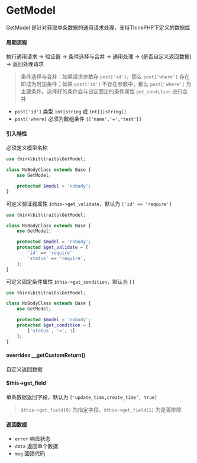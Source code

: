 # GetModel

GetModel 是针对获取单条数据的通用请求处理，支持ThinkPHP下定义的数据库

#### 周期流程

执行通用请求 -> 验证器 -> 条件选择与合并 -> 通用处理 -> (是否自定义返回数据) -> 返回处理请求

> 条件选择与合并：如果请求参数存 `post['id']`，那么 `post['where']` 存在即成为附加条件；如果 `post['id']` 不存在参数中，那么 `post['where']` 为主要条件。选择好的条件会与设定固定的条件属性 `get_condition` 进行合并

- `post['id']` 类型 `int|string` 或 `int[]|string[]`
- `post['where]` 必须为数组条件 `[['name','=','test']]`

#### 引入特性

必须定义模型名称

```php
use think\bit\traits\GetModel;

class NoBodyClass extends Base {
    use GetModel;

    protected $model = 'nobody';
}
```

可定义验证器属性 `$this->get_validate`，默认为 `['id' => 'require']`

```php
use think\bit\traits\GetModel;

class NoBodyClass extends Base {
    use GetModel;

    protected $model = 'nobody';
    protected $get_validate = [
        'id' => 'require'
        'status' => 'require',
    ];
}
```

可定义固定条件属性 `$this->get_condition`，默认为 `[]`

```php
use think\bit\traits\GetModel;

class NoBodyClass extends Base {
    use GetModel;

    protected $model = 'nobody';
    protected $get_condition = [
        ['status', '=', 1]
    ];
}
```

#### overrides __getCustomReturn()

自定义返回数据

#### $this->get_field

单条数据返回字段，默认为 `['update_time,create_time', true]`

> `$this->get_field[0]` 为指定字段，`$this->get_field[1]` 为是否排除

#### 返回数据

- `error` 响应状态
- `data` 返回单个数据
- `msg` 回馈代码
